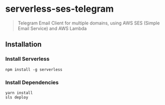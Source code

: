 # serverless-ses-telegram
 
> Telegram Email Client for multiple domains, using AWS SES (Simple Email Service) and AWS Lambda

## Installation

### Install Serverless

``` 
npm install -g serverless
```

### Install Dependencies

``` 
yarn install
sls deploy
```

